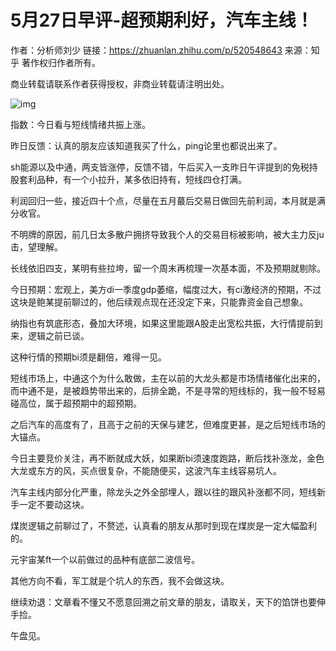 # 5月27日早评-超预期利好，汽车主线！

作者：分析师刘少
链接：https://zhuanlan.zhihu.com/p/520548643
来源：知乎
著作权归作者所有。

商业转载请联系作者获得授权，非商业转载请注明出处。


![img](https://pica.zhimg.com/v2-7993c653b6a282c1afa7806f2ffaab5b_720w.jpg?source=d16d100b)

指数：今日看与短线情绪共振上涨。

昨日反馈：认真的朋友应该知道我买了什么，ping论里也都说出来了。

sh能源以及中通，两支皆涨停，反馈不错，午后买入一支昨日午评提到的免税持股套利品种，有一个小拉升，某多依旧持有，短线四仓打满。

利润回归一些，接近四十个点，尽量在五月蕞后交易日做回先前利润，本月就是满分收官。

不明牌的原因，前几日太多散户拥挤导致我个人的交易目标被影响，被大主力反ju击，望理解。

长线依旧四支，某明有些拉垮，留一个周末再梳理一次基本面，不及预期就剔除。

今日预期：宏观上，美方di一季度gdp萎缩，幅度过大，有ci激经济的预期，不过这块是鲍某提前聊过的，他后续观点现在还没定下来，只能靠资金自己想象。

纳指也有筑底形态，叠加大环境，如果这里能跟A股走出宽松共振，大行情提前到来，逻辑之前已谈。

这种行情的预期bi须是翻倍，难得一见。

短线市场上，中通这个为什么敢做，主在以前的大龙头都是市场情绪催化出来的，而中通不是，是被趋势带出来的，后排全跪，不是寻常的短线标的，我一般不轻易碰高位，属于超预期中的超预期。

之后汽车的高度有了，且高于之前的天保与建艺，但难度更甚，是之后短线市场的大锚点。

今日主要竞价关注，再不断就成大妖，如果断bi须速度跑路，断后找补涨龙，金色大龙或东方的风，买点很复杂，不能随便买，这波汽车主线容易坑人。

汽车主线内部分化严重，除龙头之外全部埋人，跟以往的跟风补涨都不同，短线新手一定不要动这块。

煤炭逻辑之前聊过了，不赘述，认真看的朋友从那时到现在煤炭是一定大幅盈利的。

元宇宙某ft一个以前做过的品种有底部二波信号。

其他方向不看，军工就是个坑人的东西，我不会做这块。

继续劝退：文章看不懂又不愿意回溯之前文章的朋友，请取关，天下的馅饼也要伸手捡。

午盘见。



